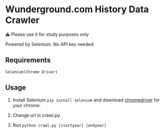 # Wunderground.com History Data Crawler
⚠️ Please use it for study purposes only

Powered by Selenium. No API key needed.

## Requirements
```
Selenium(Chrome Driver)
```

## Usage

1. Install Selenium `pip install selenium` and download [chromedriver](https://chromedriver.chromium.org/downloads) for your chrome.


2. Change url in crawl.py
3. Run `python crawl.py [startyear] [endyear]`
